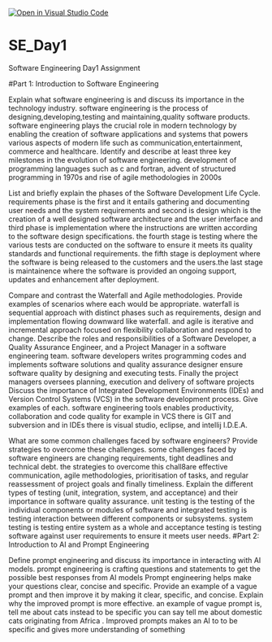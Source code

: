 [![Open in Visual Studio Code](https://classroom.github.com/assets/open-in-vscode-2e0aaae1b6195c2367325f4f02e2d04e9abb55f0b24a779b69b11b9e10269abc.svg)](https://classroom.github.com/online_ide?assignment_repo_id=15606395&assignment_repo_type=AssignmentRepo)
# SE_Day1
Software Engineering Day1 Assignment

#Part 1: Introduction to Software Engineering

Explain what software engineering is and discuss its importance in the technology industry.
software engineering is the process of designing,developing,testing and maintaining,quality software products.
software engineering plays the crucial role in modern technology by enabling the creation of software applications and systems that powers various aspects of modern life such as communication,entertainment, commerce and healthcare.
Identify and describe at least three key milestones in the evolution of software engineering.
development of programming languages such as c and fortran, advent of structured programming in 1970s and rise of agile methodologies in 2000s

List and briefly explain the phases of the Software Development Life Cycle.
requirements phase is the first and it entails gathering and documenting user needs and the system requirements and second is design which is the creation of a well designed software architecture and the user interface and third phase is implementation where the instructions are written according to the software design specifications. the fourth stage is testing where the various tests are conducted on the software to ensure it meets its quality standards and functional requirements. the fifth stage is deployment where the software is being released to the customers and the users.the last stage is maintainence where the software is provided an ongoing support, updates and enhancement after deployment.

Compare and contrast the Waterfall and Agile methodologies. Provide examples of scenarios where each would be appropriate.
waterfall is sequential approach with distinct phases such as requirements, design and implementation flowing downward like waterfall.
and agile is iterative and incremental approach focused on flexibility collaboration and respond to change.
Describe the roles and responsibilities of a Software Developer, a Quality Assurance Engineer, and a Project Manager in a software engineering team.
software developers writes programming codes and implements software solutions and quality assurance designer ensure software quality by designing and executing tests.
Finally the project managers oversees planning, execution and delivery of software projects
Discuss the importance of Integrated Development Environments (IDEs) and Version Control Systems (VCS) in the software development process. Give examples of each.
software engineering tools enables productivity, collaboration and code quality for example in VCS there is GIT and subversion and in IDEs there is visual studio, eclipse, and intellij I.D.E.A.

What are some common challenges faced by software engineers? Provide strategies to overcome these challenges.
some challenges faced by software engineers are changing requirements, tight deadlines and technical debt.
the strategies to overcome this chall8are effective communication, agile methodologies, prioritisation of tasks, and regular reassessment of project goals and finally timeliness.
Explain the different types of testing (unit, integration, system, and acceptance) and their importance in software quality assurance.
unit testing is the testing of the individual components or modules of software and integrated testing is testing interaction between different components or subsystems.
system testing is testing entire system as a whole and acceptance testing is testing software against user requirements to ensure it meets user needs.
#Part 2: Introduction to AI and Prompt Engineering


Define prompt engineering and discuss its importance in interacting with AI models.
prompt engineering is crafting questions and statements to get the possible best responses from AI models 
Prompt engineering helps make your questions clear, concise and specific.
Provide an example of a vague prompt and then improve it by making it clear, specific, and concise. Explain why the improved prompt is more effective.
an example of vague prompt is, tell me about cats instead to be specific you can say tell me about domestic cats originating from Africa . Improved prompts makes an AI to to be specific and gives more understanding of something 

